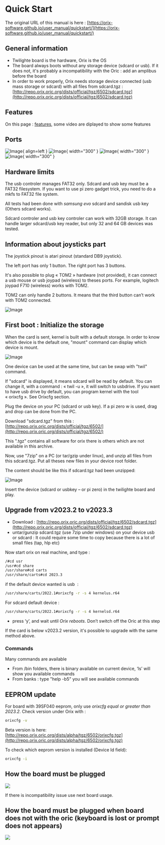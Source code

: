 # Quick Start

The original URL of this manual  is here : [https://orix-software.github.io/user_manual/quickstart/](https://orix-software.github.io/user_manual/quickstart/)

## General information

* Twilighte board is the hardware, Orix is the OS
* The board always boots without any storage device (sdcard or usb). If it does not, it's probably a incompatibility with the Oric : add an amplibus before the board
* In order to work properly, Orix needs storage device connected (usb mass storage or sdcard) with all files from sdcard.tgz : [http://repo.orix.oric.org/dists/official/tgz/6502/sdcard.tgz](http://repo.orix.oric.org/dists/official/tgz/6502/sdcard.tgz)

## Features

On this page : [features](../feature.md), some video are diplayed to show some features

## Ports

![Image](img/sdcard_twil.jpg){ align=left }
![Image](img/overview.jpg){ width="300" }
![Image](img/expansion_board.jpg){ width="300" }
![Image](img/joystick_ports.jpg){ width="300" }

## Hardware limits

The usb controler manages FAT32 only. Sdcard and usb key must be a FAT32 filesystem.  If you want to use pi zero gadget trick, you need to do a mkfs to FAT32 file system.

All tests had been done with *samsung evo* sdcard and sandisk usb key (Others sdcard works).

Sdcard controler and usb key controler can work with 32GB storage. It can handle larger sdcard/usb key reader, but only 32 and 64 GB devices was tested.

## Information about joysticks part

The joystick pinout is atari pinout (standard DB9 joystick).

The left port has only 1 button. The right port has 3 buttons.

It's also possible to plug « TOM2 » hardware (not provided), it can connect a usb mouse or usb joypad (wireless) to theses ports. For example, logitech joypad F710 (wireless)  works with TOM2.

TOM2 can only handle 2 buttons. It means that the third button can’t work with TOM2 connected.

![Image](img/joy_pinout.png)

## First boot : Initialize the storage

When the card is sent, kernel is built with a default storage. In order to know which device is the default one, "mount" command can display which device is mount.

![Image](img/default_storage.png)

One device can be used at the same time, but can be swap with "twil" command.

If "sdcard" is displayed, it means sdcard will be read by default. You can change it, with a command : « twil -u », it will switch to usbdrive. If you want to have usb drive by default, you can program kernel with the tool « orixcfg ». See Orixcfg section.

Plug the device on your PC (sdcard or usb key). If  a pi zero w is used, drag and drop can be done from the PC.

Download "sdcard.tgz" from this : [http://repo.orix.oric.org/dists/official/tgz/6502/](http://repo.orix.oric.org/dists/official/tgz/6502/)

This ".tgz" contains all software for orix there is others which are not available in this archive.

Now, use "7zip" on a PC (or tar/gzip under linux), and unzip all files from this sdcard.tgz. Put all theses new files in your device root folder.

The content should be like this if sdcard.tgz had been unzipped:

![Image](img/folder.png)

Insert the device (sdcard or usbkey – or pi zero) in the twilighte board and play.

## Upgrade from v2023.2 to v2023.3

* Download : [http://repo.orix.oric.org/dists/official/tgz/6502/sdcard.tgz](http://repo.orix.oric.org/dists/official/tgz/6502/sdcard.tgz)
* untar/gunzip sdcard.tgz (use 7zip under windows) on your device usb or sdcard : It could require some time to copy because there is a lot of small files (tap, hlp etc)

Now start orix on real machine, and type :

```bash
/#cd usr
/usr#cd share
/usr/share#cd carts
/usr/share/carts#cd 2023.3
```

if the default device wanted is usb  :

```bash
/usr/share/carts/2022.1#orixcfg -r -s 4 kernelus.r64
```

For sdcard default device :

```bash
/usr/share/carts/2022.1#orixcfg -r -s 4 kernelsd.r64
```

* press ‘y’, and wait until *Orix reboots*. Don’t switch off the Oric at this step

If the card is below v2023.2 version, it's possible to upgrade with the same method above.

### Commands

Many commands are available

* From /bin folders, there is binary available on current device, ‘ls’ will show you available commands
* From banks : type "help -b5" you will see available commands

## EEPROM update

For board with 39SF040 eeprom, only use *orixcfg equal or greater than 2023.2*. Check version under Orix with :

```bash
orixcfg -v
```

Beta version is here: [http://repo.orix.oric.org/dists/alpha/tgz/6502/orixcfg.tgz](http://repo.orix.oric.org/dists/alpha/tgz/6502/orixcfg.tgz)

To check which eeprom version is installed (Device Id field):

```bash
orixcfg -i
```

## How the board must be plugged

![](img/20230414_161258.jpg)

If there is incompatibility issue use next board usage.

## How the board must be plugged when board does not with the oric (keyboard is lost or prompt does not appears)

![](img/20230414_161337.jpg)

